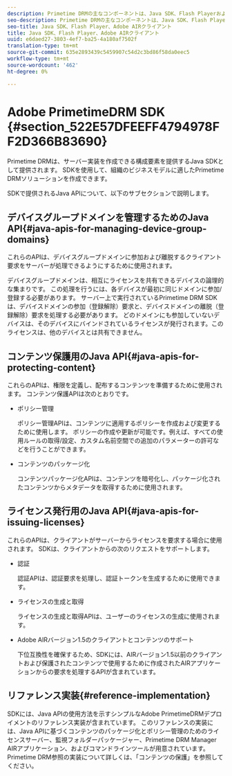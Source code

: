 ```yaml
---
description: Primetime DRMの主なコンポーネントは、Java SDK、Flash PlayerおよびAdobe AIRクライアントランタイム環境で構成されます。
seo-description: Primetime DRMの主なコンポーネントは、Java SDK、Flash PlayerおよびAdobe AIRクライアントランタイム環境で構成されます。
seo-title: Java SDK、Flash Player、Adobe AIRクライアント
title: Java SDK、Flash Player、Adobe AIRクライアント
uuid: e6daed27-3803-4ef7-ba25-4a180af7502f
translation-type: tm+mt
source-git-commit: 635e2893439c5459907c54d2c3bd86f58da0eec5
workflow-type: tm+mt
source-wordcount: '462'
ht-degree: 0%

---
```



# Adobe PrimetimeDRM SDK {#section_522E57DFEEFF4794978FF2D366B83690}

Primetime DRMは、サーバー実装を作成できる構成要素を提供するJava SDKとして提供されます。 SDKを使用して、組織のビジネスモデルに適したPrimetime DRMソリューションを作成できます。

SDKで提供されるJava APIについて、以下のサブセクションで説明します。

## デバイスグループドメインを管理するためのJava API{#java-apis-for-managing-device-group-domains}

これらのAPIは、デバイスグループドメインに参加および離脱するクライアント要求をサーバーが処理できるようにするために使用されます。

デバイスグループドメインは、相互にライセンスを共有できるデバイスの論理的な集まりです。 この処理を行うには、各デバイスが最初に同じドメインに参加/登録する必要があります。 サーバー上で実行されているPrimetime DRM SDKは、デバイスドメインの参加（登録解除）要求と、デバイスドメインの離脱（登録解除）要求を処理する必要があります。 どのドメインにも参加していないデバイスは、そのデバイスにバインドされているライセンスが発行されます。このライセンスは、他のデバイスとは共有できません。

## コンテンツ保護用のJava API{#java-apis-for-protecting-content}

これらのAPIは、権限を定義し、配布するコンテンツを準備するために使用されます。 コンテンツ保護APIは次のとおりです。

* ポリシー管理

   ポリシー管理APIは、コンテンツに適用するポリシーを作成および変更するために使用します。 ポリシーの作成や更新が可能です。例えば、すべての使用ルールの取得/設定、カスタム名前空間での追加のパラメーターの許可などを行うことができます。

* コンテンツのパッケージ化

   コンテンツパッケージ化APIは、コンテンツを暗号化し、パッケージ化されたコンテンツからメタデータを取得するために使用されます。

## ライセンス発行用のJava API{#java-apis-for-issuing-licenses}

これらのAPIは、クライアントがサーバーからライセンスを要求する場合に使用されます。 SDKは、クライアントからの次のリクエストをサポートします。

* 認証

   認証APIは、認証要求を処理し、認証トークンを生成するために使用できます。

* ライセンスの生成と取得

   ライセンスの生成と取得APIは、ユーザーのライセンスの生成に使用されます。

* Adobe AIRバージョン1.5のクライアントとコンテンツのサポート

   下位互換性を確保するため、SDKには、AIRバージョン1.5以前のクライアントおよび保護されたコンテンツで使用するために作成されたAIRアプリケーションからの要求を処理するAPIが含まれています。

## リファレンス実装{#reference-implementation}

SDKには、Java APIの使用方法を示すシンプルなAdobe PrimetimeDRMデプロイメントのリファレンス実装が含まれています。 このリファレンスの実装には、Java APIに基づくコンテンツのパッケージ化とポリシー管理のためのライセンスサーバー、監視フォルダーパッケージャー、Primetime DRM Manager AIRアプリケーション、およびコマンドラインツールが用意されています。 Primetime DRM参照の実装について詳しくは、「コンテンツの保護」を参照してください。